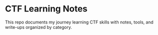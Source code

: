 # CTF Learning Notes

This repo documents my journey learning CTF skills with notes, tools, and write-ups organized by category.
